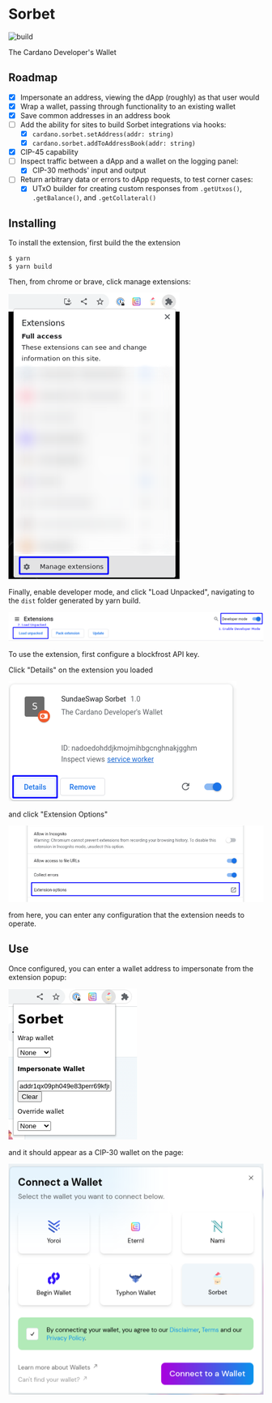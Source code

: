 # Sorbet

![build](https://github.com/SundaeSwap-finance/Sorbet/workflows/build/badge.svg)

The Cardano Developer's Wallet

## Roadmap
- [x] Impersonate an address, viewing the dApp (roughly) as that user would
- [x] Wrap a wallet, passing through functionality to an existing wallet
- [x] Save common addresses in an address book
- [ ] Add the ability for sites to build Sorbet integrations via hooks:
  - [x] `cardano.sorbet.setAddress(addr: string)`
  - [x] `cardano.sorbet.addToAddressBook(addr: string)`
- [x] CIP-45 capability
- [ ] Inspect traffic between a dApp and a wallet on the logging panel:
  - [x] CIP-30 methods' input and output
- [ ] Return arbitrary data or errors to dApp requests, to test corner cases:
  - [x] UTxO builder for creating custom responses from `.getUtxos()`, `.getBalance()`, and `.getCollateral()`

## Installing

To install the extension, first build the the extension

```
$ yarn
$ yarn build
```

Then, from chrome or brave, click manage extensions:

![Manage Extensions](./docs/install-1.png)

Finally, enable developer mode, and click "Load Unpacked", navigating to the `dist` folder generated by yarn build.

![Load Extension](./docs/install-2.png)

To use the extension, first configure a blockfrost API key.

Click "Details" on the extension you loaded

![Details](./docs/configure-1.png)

and click "Extension Options"

![Options](./docs/configure-2.png)

from here, you can enter any configuration that the extension needs to operate.

## Use

Once configured, you can enter a wallet address to impersonate from the extension popup:

![Impersonate](./docs/use-1.png)

and it should appear as a CIP-30 wallet on the page:

![Sorbet](./docs/use-2.png)
